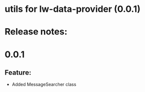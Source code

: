 # utils for lw-data-provider (0.0.1)

# Release notes:

# 0.0.1

## Feature:
+ Added MessageSearcher class